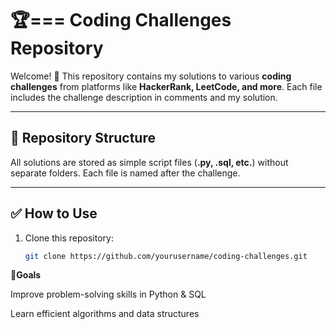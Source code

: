 # 🏆=== Coding Challenges Repository

Welcome! 🚀 This repository contains my solutions to various **coding challenges** from platforms like **HackerRank, LeetCode, and more**. Each file includes the challenge description in comments and my solution.

---

## 📂 Repository Structure  
All solutions are stored as simple script files (**.py, .sql, etc.**) without separate folders. Each file is named after the challenge.


---

## ✅ How to Use  
1. Clone this repository:  
   ```bash
   git clone https://github.com/yourusername/coding-challenges.git

🚀**Goals**

Improve problem-solving skills in Python & SQL

Learn efficient algorithms and data structures

